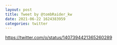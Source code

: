 ```yaml
--- 
layout: post 
title: Tweet by @tombRaider_kw 
date: 2021-06-22 1624383959 
categories: twitter 
--- 
```

https://twitter.com/o/status/1407394421365260289